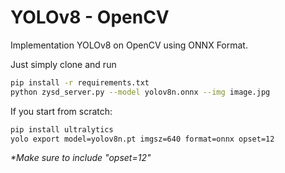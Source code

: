 # YOLOv8 - OpenCV

Implementation YOLOv8 on OpenCV using ONNX Format.

Just simply clone and run

```bash
pip install -r requirements.txt
python zysd_server.py --model yolov8n.onnx --img image.jpg
```

If you start from scratch:

```bash
pip install ultralytics
yolo export model=yolov8n.pt imgsz=640 format=onnx opset=12
```

_\*Make sure to include "opset=12"_
